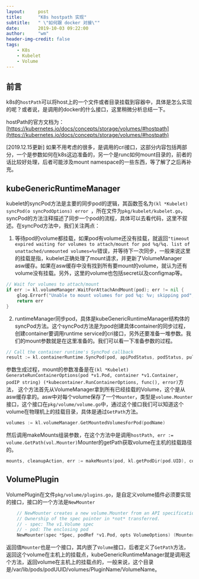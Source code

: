 ```yaml
---
layout:     post
title:      "K8s hostpath 实现"
subtitle:   " \"如何跟 docker 对接\""
date:       2019-10-03 09:22:00
author:     "wm"
header-img-credit: false
tags:
    - K8s
    - Kubelet
    - Volume
---
```


## 前言
k8s的`hostPath`可以将host上的一个文件或者目录挂载到容器中，具体是怎么实现的呢？或者说，是调用的docker的什么接口，这里稍微分析总结一下。

hostPath的官方文档为：[https://kubernetes.io/docs/concepts/storage/volumes/#hostpath](https://kubernetes.io/docs/concepts/storage/volumes/#hostpath)

[2019.12.15更新]
如果不用考虑的很多，是调用的cri接口，这部分内容包括两部分，一个是参数如何在k8s这边准备的，另一个是runc如何mount目录的，前者的话比较好处理，后者可能涉及mount namespace的一些东西，等了解了之后再补充。

## kubeGenericRuntimeManager
kubelet的syncPod方法是主要的同步pod的逻辑，其函数签名为`(kl *Kubelet) syncPod(o syncPodOptions) error `，所在文件为`pkg/kubelet/kubelet.go`，syncPod的方法注释描述了同步一个pod的流程，具体可以去看代码，这里不叙述。在syncPod方法中，我们关注两点：
1. 等待pod的volume都挂载，如果pod有volume还没有挂载，就返回`"timeout expired waiting for volumes to attach/mount for pod %q/%q. list of unattached/unmounted volumes=%v`错误，并等待下一次同步，一般来说这里的挂载是指，kubelet正确处理了mount请求，并更新了VolumeManager asw缓存。如果在asw缓存中没有找到所有要mount的volume，就认为还有volume没有挂载。另外，这里的volume也包括secret以及configmap等。
```go
// Wait for volumes to attach/mount
if err := kl.volumeManager.WaitForAttachAndMount(pod); err != nil {
	glog.Errorf("Unable to mount volumes for pod %q: %v; skipping pod", format.Pod(pod), err)
	return err
}
```
2. runtimeManager同步pod，具体是kubeGenericRuntimeManager结构体的syncPod方法。这个syncPod方法是为pod创建具体container的同步过程，创建container要调用runtime service的cri接口，另外还要准备一堆参数。我们的mount参数就是在这里准备的。我们可以看一下准备参数的过程。
```go
// Call the container runtime's SyncPod callback
result := kl.containerRuntime.SyncPod(pod, apiPodStatus, podStatus, pullSecrets, kl.backOff)
```
参数生成过程，mount的参数准备是在`(kl *Kubelet) GenerateRunContainerOptions(pod *v1.Pod, container *v1.Container, podIP string) (*kubecontainer.RunContainerOptions, func(), error)`方法，
这个方法首先从VolumeManager拿到所有已经挂载的Volume，这个是从asw缓存拿的。asw中对每个volume保存了一个`Mounter`，类型是`volume.Mounter`接口，这个接口在`pkg/volume/volume.go`中，通过这个接口我们可以知道这个volume在物理机上的挂载目录，具体是通过`GetPath`方法。
```go
volumes := kl.volumeManager.GetMountedVolumesForPod(podName)
```
然后调用makeMounts组装参数，在这个方法中是调用`hostPath, err := volume.GetPath(vol.Mounter)`Mounter的getPath获取volume在主机的挂载路径的。
```go
mounts, cleanupAction, err := makeMounts(pod, kl.getPodDir(pod.UID), container, hostname, hostDomainName, podIP, volumes, kl.mounter)
```

## VolumePlugin
VolumePlugin在文件`pkg/volume/plugins.go`，是自定义volume插件必须要实现的接口，接口的一个方法是`NewMounter`
```go
	// NewMounter creates a new volume.Mounter from an API specification.
	// Ownership of the spec pointer in *not* transferred.
	// - spec: The v1.Volume spec
	// - pod: The enclosing pod
	NewMounter(spec *Spec, podRef *v1.Pod, opts VolumeOptions) (Mounter, error)
```
返回值`Mounter`也是一个接口，其内嵌了`Volume`接口，后者定义了`GetPath`方法，返回这个volume在主机上的挂载点，kubeGenericRuntimeManager就是调用这个方法，返回volume在主机上的挂载点的，一般来说，这个目录是/var/lib/pods/podUUID/volumes/PluginName/VolumeName。